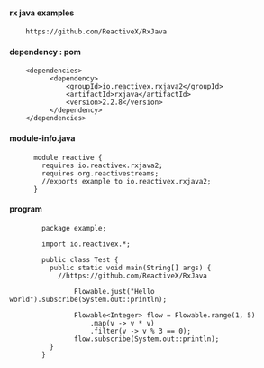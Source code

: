 #### rx java examples

        https://github.com/ReactiveX/RxJava

#### dependency : pom

        <dependencies>  
              <dependency>
                  <groupId>io.reactivex.rxjava2</groupId>
                  <artifactId>rxjava</artifactId>
                  <version>2.2.8</version>
              </dependency>
        </dependencies>


#### module-info.java

          module reactive {
            requires io.reactivex.rxjava2;
            requires org.reactivestreams;
            //exports example to io.reactivex.rxjava2;
          }

#### program

            package example;

            import io.reactivex.*;

            public class Test {
              public static void main(String[] args) {
                //https://github.com/ReactiveX/RxJava

                    Flowable.just("Hello world").subscribe(System.out::println);	

                    Flowable<Integer> flow = Flowable.range(1, 5)
                        .map(v -> v * v)
                        .filter(v -> v % 3 == 0);
                    flow.subscribe(System.out::println);
              }
            }
